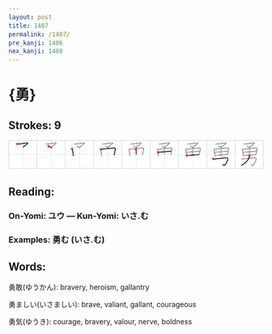 ```yaml
---
layout: post
title: 1407
permalink: /1407/
pre_kanji: 1406
nex_kanji: 1408
---
```


# {勇}

## Strokes: 9

<div class="stroke"><img src="../images/E58B87.png" /></div>

## Reading:

### On-Yomi: ユウ &mdash; Kun-Yomi: いさ.む

### Examples: 勇む (いさ.む)

## Words:

勇敢(ゆうかん): bravery, heroism, gallantry

勇ましい(いさましい): brave, valiant, gallant, courageous

勇気(ゆうき): courage, bravery, valour, nerve, boldness
